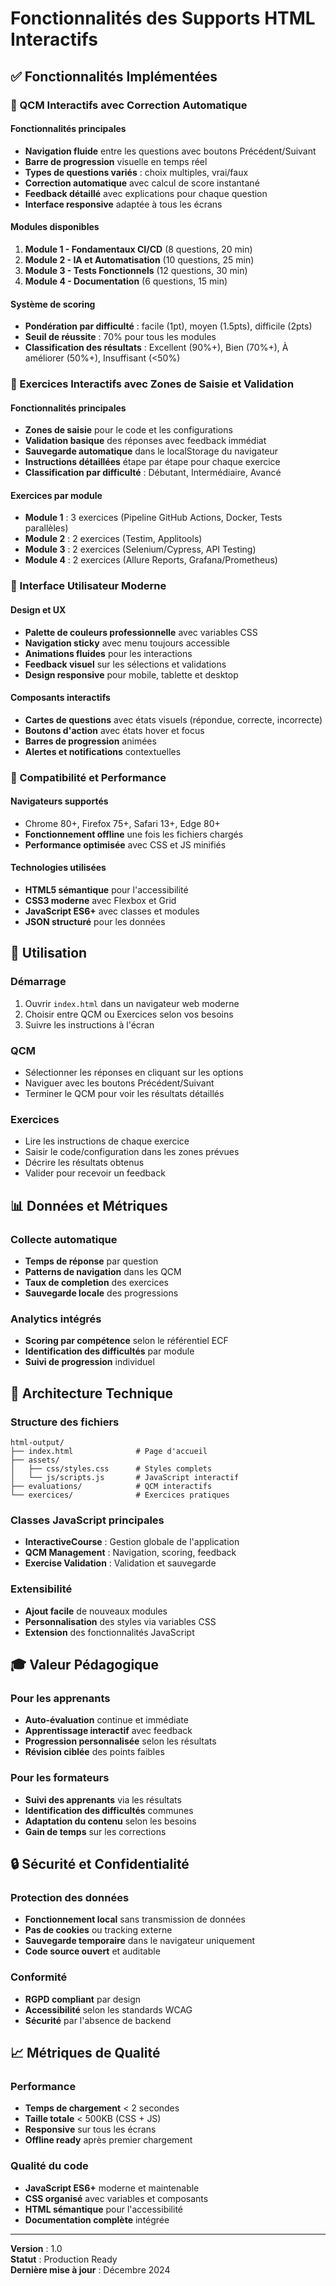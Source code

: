 # Fonctionnalités des Supports HTML Interactifs

## ✅ Fonctionnalités Implémentées

### 🎯 QCM Interactifs avec Correction Automatique

#### Fonctionnalités principales
- **Navigation fluide** entre les questions avec boutons Précédent/Suivant
- **Barre de progression** visuelle en temps réel
- **Types de questions variés** : choix multiples, vrai/faux
- **Correction automatique** avec calcul de score instantané
- **Feedback détaillé** avec explications pour chaque question
- **Interface responsive** adaptée à tous les écrans

#### Modules disponibles
1. **Module 1 - Fondamentaux CI/CD** (8 questions, 20 min)
2. **Module 2 - IA et Automatisation** (10 questions, 25 min)  
3. **Module 3 - Tests Fonctionnels** (12 questions, 30 min)
4. **Module 4 - Documentation** (6 questions, 15 min)

#### Système de scoring
- **Pondération par difficulté** : facile (1pt), moyen (1.5pts), difficile (2pts)
- **Seuil de réussite** : 70% pour tous les modules
- **Classification des résultats** : Excellent (90%+), Bien (70%+), À améliorer (50%+), Insuffisant (<50%)

### 🔧 Exercices Interactifs avec Zones de Saisie et Validation

#### Fonctionnalités principales
- **Zones de saisie** pour le code et les configurations
- **Validation basique** des réponses avec feedback immédiat
- **Sauvegarde automatique** dans le localStorage du navigateur
- **Instructions détaillées** étape par étape pour chaque exercice
- **Classification par difficulté** : Débutant, Intermédiaire, Avancé

#### Exercices par module
- **Module 1** : 3 exercices (Pipeline GitHub Actions, Docker, Tests parallèles)
- **Module 2** : 2 exercices (Testim, Applitools)
- **Module 3** : 2 exercices (Selenium/Cypress, API Testing)
- **Module 4** : 2 exercices (Allure Reports, Grafana/Prometheus)

### 🎨 Interface Utilisateur Moderne

#### Design et UX
- **Palette de couleurs professionnelle** avec variables CSS
- **Navigation sticky** avec menu toujours accessible
- **Animations fluides** pour les interactions
- **Feedback visuel** sur les sélections et validations
- **Design responsive** pour mobile, tablette et desktop

#### Composants interactifs
- **Cartes de questions** avec états visuels (répondue, correcte, incorrecte)
- **Boutons d'action** avec états hover et focus
- **Barres de progression** animées
- **Alertes et notifications** contextuelles

### 📱 Compatibilité et Performance

#### Navigateurs supportés
- Chrome 80+, Firefox 75+, Safari 13+, Edge 80+
- **Fonctionnement offline** une fois les fichiers chargés
- **Performance optimisée** avec CSS et JS minifiés

#### Technologies utilisées
- **HTML5 sémantique** pour l'accessibilité
- **CSS3 moderne** avec Flexbox et Grid
- **JavaScript ES6+** avec classes et modules
- **JSON structuré** pour les données

## 🚀 Utilisation

### Démarrage
1. Ouvrir `index.html` dans un navigateur web moderne
2. Choisir entre QCM ou Exercices selon vos besoins
3. Suivre les instructions à l'écran

### QCM
- Sélectionner les réponses en cliquant sur les options
- Naviguer avec les boutons Précédent/Suivant
- Terminer le QCM pour voir les résultats détaillés

### Exercices
- Lire les instructions de chaque exercice
- Saisir le code/configuration dans les zones prévues
- Décrire les résultats obtenus
- Valider pour recevoir un feedback

## 📊 Données et Métriques

### Collecte automatique
- **Temps de réponse** par question
- **Patterns de navigation** dans les QCM
- **Taux de completion** des exercices
- **Sauvegarde locale** des progressions

### Analytics intégrés
- **Scoring par compétence** selon le référentiel ECF
- **Identification des difficultés** par module
- **Suivi de progression** individuel

## 🔧 Architecture Technique

### Structure des fichiers
```
html-output/
├── index.html              # Page d'accueil
├── assets/
│   ├── css/styles.css      # Styles complets
│   └── js/scripts.js       # JavaScript interactif
├── evaluations/            # QCM interactifs
└── exercices/              # Exercices pratiques
```

### Classes JavaScript principales
- **InteractiveCourse** : Gestion globale de l'application
- **QCM Management** : Navigation, scoring, feedback
- **Exercise Validation** : Validation et sauvegarde

### Extensibilité
- **Ajout facile** de nouveaux modules
- **Personnalisation** des styles via variables CSS
- **Extension** des fonctionnalités JavaScript

## 🎓 Valeur Pédagogique

### Pour les apprenants
- **Auto-évaluation** continue et immédiate
- **Apprentissage interactif** avec feedback
- **Progression personnalisée** selon les résultats
- **Révision ciblée** des points faibles

### Pour les formateurs
- **Suivi des apprenants** via les résultats
- **Identification des difficultés** communes
- **Adaptation du contenu** selon les besoins
- **Gain de temps** sur les corrections

## 🔒 Sécurité et Confidentialité

### Protection des données
- **Fonctionnement local** sans transmission de données
- **Pas de cookies** ou tracking externe
- **Sauvegarde temporaire** dans le navigateur uniquement
- **Code source ouvert** et auditable

### Conformité
- **RGPD compliant** par design
- **Accessibilité** selon les standards WCAG
- **Sécurité** par l'absence de backend

## 📈 Métriques de Qualité

### Performance
- **Temps de chargement** < 2 secondes
- **Taille totale** < 500KB (CSS + JS)
- **Responsive** sur tous les écrans
- **Offline ready** après premier chargement

### Qualité du code
- **JavaScript ES6+** moderne et maintenable
- **CSS organisé** avec variables et composants
- **HTML sémantique** pour l'accessibilité
- **Documentation complète** intégrée

---

**Version** : 1.0  
**Statut** : Production Ready  
**Dernière mise à jour** : Décembre 2024